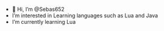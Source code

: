 - 👋 Hi, I’m @Sebas652
- I’m interested in Learning languages such as Lua and Java
- I’m currently learning Lua


<!---
Sebas652/Sebas652 is a ✨ special ✨ repository because its `README.md` (this file) appears on your GitHub profile.
You can click the Preview link to take a look at your changes.
--->
